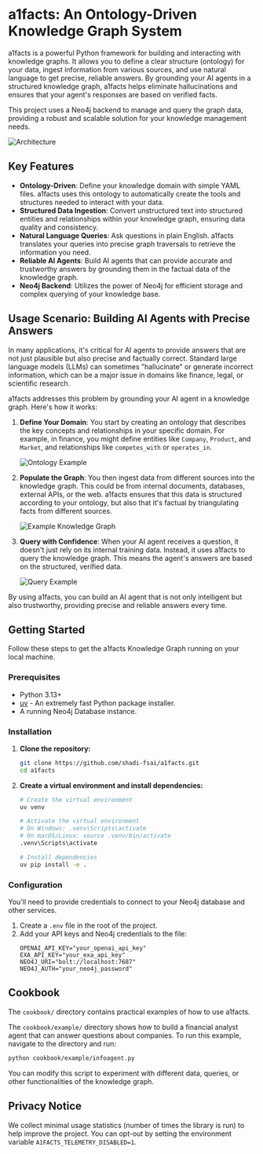 # a1facts: An Ontology-Driven Knowledge Graph System

a1facts is a powerful Python framework for building and interacting with knowledge graphs. It allows you to define a clear structure (ontology) for your data, ingest information from various sources, and use natural language to get precise, reliable answers. By grounding your AI agents in a structured knowledge graph, a1facts helps eliminate hallucinations and ensures that your agent's responses are based on verified facts.

This project uses a Neo4j backend to manage and query the graph data, providing a robust and scalable solution for your knowledge management needs.

![Architecture](public/Architecture.png)

## Key Features

-   **Ontology-Driven**: Define your knowledge domain with simple YAML files. a1facts uses this ontology to automatically create the tools and structures needed to interact with your data.
-   **Structured Data Ingestion**: Convert unstructured text into structured entities and relationships within your knowledge graph, ensuring data quality and consistency.
-   **Natural Language Queries**: Ask questions in plain English. a1facts translates your queries into precise graph traversals to retrieve the information you need.
-   **Reliable AI Agents**: Build AI agents that can provide accurate and trustworthy answers by grounding them in the factual data of the knowledge graph.
-   **Neo4j Backend**: Utilizes the power of Neo4j for efficient storage and complex querying of your knowledge base.

## Usage Scenario: Building AI Agents with Precise Answers

In many applications, it's critical for AI agents to provide answers that are not just plausible but also precise and factually correct. Standard large language models (LLMs) can sometimes "hallucinate" or generate incorrect information, which can be a major issue in domains like finance, legal, or scientific research.

a1facts addresses this problem by grounding your AI agent in a knowledge graph. Here's how it works:

1.  **Define Your Domain**: You start by creating an ontology that describes the key concepts and relationships in your specific domain. For example, in finance, you might define entities like `Company`, `Product`, and `Market`, and relationships like `competes_with` or `operates_in`.

    ![Ontology Example](public/Onto_example.png)

2.  **Populate the Graph**: You then ingest data from different sources into the knowledge graph. This could be from internal documents, databases, external APIs, or the web. a1facts ensures that this data is structured according to your ontology, but also that it's factual by triangulating facts from different sources.

    ![Example Knowledge Graph](public/example_KG.png)

3.  **Query with Confidence**: When your AI agent receives a question, it doesn't just rely on its internal training data. Instead, it uses a1facts to query the knowledge graph. This means the agent's answers are based on the structured, verified data.

    ![Query Example](public/Query_example.jpeg)

By using a1facts, you can build an AI agent that is not only intelligent but also trustworthy, providing precise and reliable answers every time.

## Getting Started

Follow these steps to get the a1facts Knowledge Graph running on your local machine.

### Prerequisites

-   Python 3.13+
-   [uv](https://github.com/astral-sh/uv) - An extremely fast Python package installer.
-   A running Neo4j Database instance.

### Installation

1.  **Clone the repository:**
    ```bash
    git clone https://github.com/shadi-fsai/a1facts.git
    cd a1facts
    ```

2.  **Create a virtual environment and install dependencies:**
    ```bash
    # Create the virtual environment
    uv venv
    
    # Activate the virtual environment
    # On Windows: .venv\Scripts\activate
    # On macOS/Linux: source .venv/bin/activate
    .venv\Scripts\activate

    # Install dependencies
    uv pip install -e .
    ```

### Configuration

You'll need to provide credentials to connect to your Neo4j database and other services.

1.  Create a `.env` file in the root of the project.
2.  Add your API keys and Neo4j credentials to the file:
    ```
    OPENAI_API_KEY="your_openai_api_key"
    EXA_API_KEY="your_exa_api_key"
    NEO4J_URI="bolt://localhost:7687"
    NEO4J_AUTH="your_neo4j_password"
    ```

## Cookbook

The `cookbook/` directory contains practical examples of how to use a1facts.

The `cookbook/example/` directory shows how to build a financial analyst agent that can answer questions about companies. To run this example, navigate to the directory and run:

```bash
python cookbook/example/infoagent.py
```

You can modify this script to experiment with different data, queries, or other functionalities of the knowledge graph.

## Privacy Notice

We collect minimal usage statistics (number of times the library is run) to help improve the project. You can opt-out by setting the environment variable `A1FACTS_TELEMETRY_DISABLED=1`.

